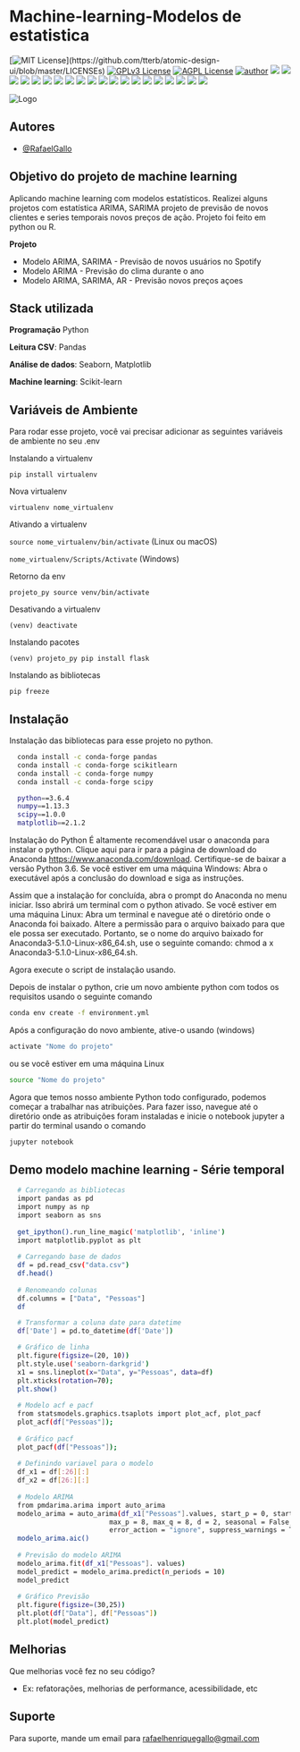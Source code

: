 # Machine-learning-Modelos de estatistica

[![MIT License](https://img.shields.io/apm/l/atomic-design-ui.svg?)](https://github.com/tterb/atomic-design-ui/blob/master/LICENSEs)
[![GPLv3 License](https://img.shields.io/badge/License-GPL%20v3-yellow.svg)](https://opensource.org/licenses/)
[![AGPL License](https://img.shields.io/badge/license-AGPL-blue.svg)](http://www.gnu.org/licenses/agpl-3.0)
[![author](https://img.shields.io/badge/author-RafaelGallo-red.svg)](https://github.com/RafaelGallo?tab=repositories) 
[![](https://img.shields.io/badge/python-3.7+-blue.svg)](https://www.python.org/downloads/release/python-374/) 
[![](https://img.shields.io/badge/R-3.6.0-red.svg)](https://www.r-project.org/)
[![](https://img.shields.io/badge/ggplot2-white.svg)](https://ggplot2.tidyverse.org/)
[![](https://img.shields.io/badge/dplyr-blue.svg)](https://dplyr.tidyverse.org/)
[![](https://img.shields.io/badge/readr-green.svg)](https://readr.tidyverse.org/)
[![](https://img.shields.io/badge/ggvis-black.svg)](https://ggvis.tidyverse.org/)
[![](https://img.shields.io/badge/Shiny-red.svg)](https://shiny.tidyverse.org/)
[![](https://img.shields.io/badge/plotly-green.svg)](https://plotly.com/)
[![](https://img.shields.io/badge/XGBoost-red.svg)](https://xgboost.readthedocs.io/en/stable/#)
[![](https://img.shields.io/badge/Tensorflow-orange.svg)](https://powerbi.microsoft.com/pt-br/)
[![](https://img.shields.io/badge/Keras-red.svg)](https://powerbi.microsoft.com/pt-br/)
[![](https://img.shields.io/badge/CUDA-gree.svg)](https://powerbi.microsoft.com/pt-br/)
[![](https://img.shields.io/badge/Caret-orange.svg)](https://caret.tidyverse.org/)
[![](https://img.shields.io/badge/Pandas-blue.svg)](https://pandas.pydata.org/) 
[![](https://img.shields.io/badge/Matplotlib-blue.svg)](https://matplotlib.org/)
[![](https://img.shields.io/badge/Seaborn-green.svg)](https://seaborn.pydata.org/)
[![](https://img.shields.io/badge/Matplotlib-orange.svg)](https://scikit-learn.org/stable/) 
[![](https://img.shields.io/badge/Scikit_Learn-green.svg)](https://scikit-learn.org/stable/)
[![](https://img.shields.io/badge/Numpy-white.svg)](https://numpy.org/)
[![](https://img.shields.io/badge/PowerBI-red.svg)](https://powerbi.microsoft.com/pt-br/)

![Logo](https://as2.ftcdn.net/v2/jpg/03/36/74/61/1000_F_336746173_cmSJMBmWlVPYuYnG2f8e7OwqzebUP8qs.jpg)


## Autores

- [@RafaelGallo](https://www.github.com/rafaelgallo)


## Objetivo do projeto de machine learning

Aplicando machine learning com modelos estatísticos. Realizei alguns projetos com estatística ARIMA, SARIMA projeto de previsão de novos clientes e series temporais novos preços de ação. Projeto foi feito em python ou R. 

**Projeto**
- Modelo ARIMA, SARIMA - Previsão de novos usuários no Spotify
- Modelo ARIMA - Previsão do clima durante o ano
- Modelo ARIMA, SARIMA, AR - Previsão novos preços açoes

## Stack utilizada

**Programação** Python

**Leitura CSV**: Pandas

**Análise de dados**: Seaborn, Matplotlib

**Machine learning**: Scikit-learn





## Variáveis de Ambiente

Para rodar esse projeto, você vai precisar adicionar as seguintes variáveis de ambiente no seu .env

Instalando a virtualenv

`pip install virtualenv`

Nova virtualenv

`virtualenv nome_virtualenv`

Ativando a virtualenv

`source nome_virtualenv/bin/activate` (Linux ou macOS)

`nome_virtualenv/Scripts/Activate` (Windows)

Retorno da env

`projeto_py source venv/bin/activate` 

Desativando a virtualenv

`(venv) deactivate` 

Instalando pacotes

`(venv) projeto_py pip install flask`

Instalando as bibliotecas

`pip freeze`


## Instalação

Instalação das bibliotecas para esse projeto no python.

```bash
  conda install -c conda-forge pandas 
  conda install -c conda-forge scikitlearn
  conda install -c conda-forge numpy
  conda install -c conda-forge scipy

  python==3.6.4
  numpy==1.13.3
  scipy==1.0.0
  matplotlib==2.1.2
```
Instalação do Python É altamente recomendável usar o anaconda para instalar o python. Clique aqui para ir para a página de download do Anaconda https://www.anaconda.com/download. Certifique-se de baixar a versão Python 3.6. Se você estiver em uma máquina Windows: Abra o executável após a conclusão do download e siga as instruções. 

Assim que a instalação for concluída, abra o prompt do Anaconda no menu iniciar. Isso abrirá um terminal com o python ativado. Se você estiver em uma máquina Linux: Abra um terminal e navegue até o diretório onde o Anaconda foi baixado. 
Altere a permissão para o arquivo baixado para que ele possa ser executado. Portanto, se o nome do arquivo baixado for Anaconda3-5.1.0-Linux-x86_64.sh, use o seguinte comando: chmod a x Anaconda3-5.1.0-Linux-x86_64.sh.

Agora execute o script de instalação usando.


Depois de instalar o python, crie um novo ambiente python com todos os requisitos usando o seguinte comando

```bash
conda env create -f environment.yml
```
Após a configuração do novo ambiente, ative-o usando (windows)
```bash
activate "Nome do projeto"
```
ou se você estiver em uma máquina Linux
```bash
source "Nome do projeto" 
```
Agora que temos nosso ambiente Python todo configurado, podemos começar a trabalhar nas atribuições. Para fazer isso, navegue até o diretório onde as atribuições foram instaladas e inicie o notebook jupyter a partir do terminal usando o comando
```bash
jupyter notebook
```
    
## Demo modelo machine learning - Série temporal

```bash
  # Carregando as bibliotecas 
  import pandas as pd
  import numpy as np
  import seaborn as sns
  
  get_ipython().run_line_magic('matplotlib', 'inline')
  import matplotlib.pyplot as plt
  
  # Carregando base de dados
  df = pd.read_csv("data.csv")
  df.head()
  
  # Renomeando colunas
  df.columns = ["Data", "Pessoas"]
  df

  # Transformar a coluna date para datetime
  df['Date'] = pd.to_datetime(df['Date'])

  # Gráfico de linha
  plt.figure(figsize=(20, 10))
  plt.style.use('seaborn-darkgrid')
  x1 = sns.lineplot(x="Data", y="Pessoas", data=df)
  plt.xticks(rotation=70);
  plt.show()
  
  # Modelo acf e pacf
  from statsmodels.graphics.tsaplots import plot_acf, plot_pacf
  plot_acf(df["Pessoas"]);
  
  # Gráfico pacf
  plot_pacf(df["Pessoas"]);
  
  # Definindo variavel para o modelo
  df_x1 = df[:26][:]
  df_x2 = df[26:][:]
  
  # Modelo ARIMA
  from pmdarima.arima import auto_arima
  modelo_arima = auto_arima(df_x1["Pessoas"].values, start_p = 0, start_q = 0,
                         max_p = 8, max_q = 8, d = 2, seasonal = False, trace = True,
                         error_action = "ignore", suppress_warnings = True, stepwise = False)
  modelo_arima.aic()
  
  # Previsão do modelo ARIMA
  modelo_arima.fit(df_x1["Pessoas"]. values)
  model_predict = modelo_arima.predict(n_periods = 10)
  model_predict
  
  # Gráfico Previsão
  plt.figure(figsize=(30,25))
  plt.plot(df["Data"], df["Pessoas"])
  plt.plot(model_predict)

```


## Melhorias

Que melhorias você fez no seu código? 
- Ex: refatorações, melhorias de performance, acessibilidade, etc


## Suporte

Para suporte, mande um email para rafaelhenriquegallo@gmail.com


